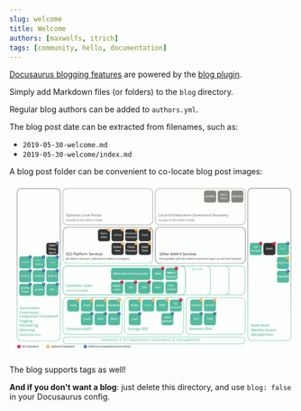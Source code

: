 ```yaml
---
slug: welcome
title: Welcome
authors: [maxwolfs, itrich]
tags: [community, hello, documentation]
---
```


[Docusaurus blogging features](https://docusaurus.io/docs/blog) are powered by the [blog plugin](https://docusaurus.io/docs/api/plugins/@docusaurus/plugin-content-blog).

Simply add Markdown files (or folders) to the `blog` directory.

Regular blog authors can be added to `authors.yml`.

The blog post date can be extracted from filenames, such as:

- `2019-05-30-welcome.md`
- `2019-05-30-welcome/index.md`

A blog post folder can be convenient to co-locate blog post images:

![Example Image](./201001-SCS-architecture.png)

The blog supports tags as well!

**And if you don't want a blog**: just delete this directory, and use `blog: false` in your Docusaurus config.
